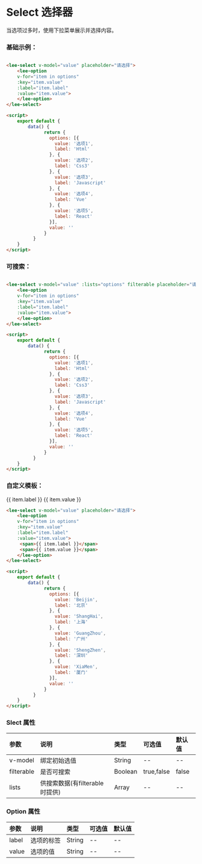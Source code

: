 # Select 选择器
当选项过多时，使用下拉菜单展示并选择内容。
### 基础示例：
<div class="leeblock">
    <div class="leesource">
        <lee-select v-model="value1" placeholder="请选择">
            <lee-option
            v-for="item in options1"
            :key="item.value"
            :label="item.label"
            :value="item.value">
            </lee-option>
        </lee-select>
    </div>
<lee-code>
    
```html
<lee-select v-model="value" placeholder="请选择">
    <lee-option
    v-for="item in options"
    :key="item.value"
    :label="item.label"
    :value="item.value">
    </lee-option>
</lee-select>
```
```html
<script>
    export default {
        data() {
              return {
                options: [{
                  value: '选项1',
                  label: 'Html'
                }, {
                  value: '选项2',
                  label: 'Css3'
                }, {
                  value: '选项3',
                  label: 'Javascript'
                }, {
                  value: '选项4',
                  label: 'Vue'
                }, {
                  value: '选项5',
                  label: 'React'
                }],
                value: ''
              }
          }
    }
</script>
```
</lee-code>
</div>

### 可搜索：
<div class="leeblock">
    <div class="leesource">
        <lee-select v-model="value2" :lists="options2" filterable placeholder="请选择">
            <lee-option
            v-for="item in options2"
            :key="item.value"
            :label="item.label"
            :value="item.value">
            </lee-option>
        </lee-select>
    </div>
<lee-code>
    
```html
<lee-select v-model="value" :lists="options" filterable placeholder="请选择">
    <lee-option
    v-for="item in options"
    :key="item.value"
    :label="item.label"
    :value="item.value">
    </lee-option>
</lee-select>
```
```html
<script>
    export default {
        data() {
              return {
                options: [{
                  value: '选项1',
                  label: 'Html'
                }, {
                  value: '选项2',
                  label: 'Css3'
                }, {
                  value: '选项3',
                  label: 'Javascript'
                }, {
                  value: '选项4',
                  label: 'Vue'
                }, {
                  value: '选项5',
                  label: 'React'
                }],
                value: ''
              }
          }
    }
</script>
```
</lee-code>
</div>

### 自定义模板：
<div class="leeblock">
    <div class="leesource">
        <lee-select v-model="value3" placeholder="请选择">
            <lee-option
            v-for="item in options3"
            :key="item.value"
            :label="item.label"
            :value="item.value">
            <span>{{ item.label }}</span>
            <span>{{ item.value }}</span>
            </lee-option>
        </lee-select>
    </div>
<lee-code>
    
```html
<lee-select v-model="value" placeholder="请选择">
    <lee-option
    v-for="item in options"
    :key="item.value"
    :label="item.label"
    :value="item.value">
     <span>{{ item.label }}</span>
     <span>{{ item.value }}</span>
    </lee-option>
</lee-select>
```
```html
<script>
    export default {
        data() {
              return {
                options: [{
                  value: 'Beijin',
                  label: '北京'
                }, {
                  value: 'ShangHai',
                  label: '上海'
                }, {
                  value: 'GuangZhou',
                  label: '广州'
                }, {
                  value: 'ShengZhen',
                  label: '深圳'
                }, {
                  value: 'XiaMen',
                  label: '厦门'
                }],
                value: ''
              }
          }
    }
</script>
```
</lee-code>
</div>

### Slect 属性

参数|说明|类型|可选值|默认值
:------|:------|:------|:------|:------
v-model|绑定初始选值|String|--|--
filterable|是否可搜索|Boolean|true,false|false
lists|供搜索数据(有filterable时提供)|Array|--|--

### Option 属性

参数|说明|类型|可选值|默认值
:------|:------|:------|:------|:------
label|选项的标签|String|--|--
value|选项的值|String|--|--

<script>
    export default {
        data() {
              return {
                options1: [{
                  value: '选项1',
                  label: 'Html'
                }, {
                  value: '选项2',
                  label: 'Css3'
                }, {
                  value: '选项3',
                  label: 'Javascript'
                }, {
                  value: '选项4',
                  label: 'Vue'
                }, {
                  value: '选项5',
                  label: 'React'
                }],
                options2: [{
                  value: '选项1',
                  label: 'Html'
                }, {
                  value: '选项2',
                  label: 'Css3'
                }, {
                  value: '选项3',
                  label: 'Javascript'
                }, {
                  value: '选项4',
                  label: 'Vue'
                }, {
                  value: '选项5',
                  label: 'React'
                }],
                options3: [{
                  value: 'Beijin',
                  label: '北京'
                }, {
                  value: 'ShangHai',
                  label: '上海'
                }, {
                  value: 'GuangZhou',
                  label: '广州'
                }, {
                  value: 'ShengZhen',
                  label: '深圳'
                }, {
                  value: 'XiaMen',
                  label: '厦门'
                }],
                value1: '',
                value2: '',
                value3: '',
              }
          }
    }
</script>
<style scoped>
    .leesource{display: flex;align-items: center;}
    /*.leesource div{margin-right: 10px}*/
</style>